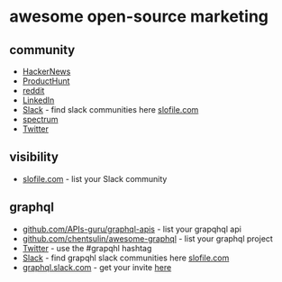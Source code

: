 # awesome open-source marketing

## community

- [HackerNews](https://news.ycombinator.com)
- [ProductHunt](https://producthunt.com/)
- [reddit](https://reddit.com/)
- [LinkedIn](https://linkedin.com/)
- [Slack](https://slack.com/) - find slack communities here [slofile.com](https://slofile.com/)
- [spectrum](https://spectrum.chat/explore)
- [Twitter](https://twitter.com)

## visibility

- [slofile.com](https://slofile.com/) - list your Slack community

## graphql

- [github.com/APIs-guru/graphql-apis](github.com/APIs-guru/graphql-apis) - list your grapqhql api
- [github.com/chentsulin/awesome-graphql](https://github.com/chentsulin/awesome-graphql) - list your graphql project
- [Twitter](https://twitter.com) - use the #grapqhl hashtag
- [Slack](https://slack.com/) - find grapqhl slack communities here [slofile.com](https://slofile.com/)
- [graphql.slack.com](https://graphql.slack.com/messages/general/) - get your invite [here](https://graphql-slack.herokuapp.com/)